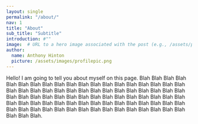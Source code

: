 ```yaml
---
layout: single
permalink: "/about/"
nav: 1
title: "About"
sub_title: "Subtitle"
introduction: #""
image:  # URL to a hero image associated with the post (e.g., /assets/page-pic.jpg)
author:
  name: Anthony Hinton
  picture: /assets/images/profilepic.png
---
```


Hello!  I am going to tell you about myself on this page. Blah Blah Blah Blah Blah Blah Blah Blah Blah Blah Blah Blah Blah Blah Blah Blah Blah Blah Blah Blah Blah Blah Blah Blah Blah Blah Blah Blah Blah Blah Blah Blah Blah Blah Blah Blah Blah Blah Blah Blah Blah Blah Blah Blah Blah Blah Blah Blah Blah Blah Blah Blah Blah Blah Blah Blah Blah Blah Blah Blah Blah Blah Blah Blah Blah Blah Blah Blah Blah Blah Blah Blah Blah Blah Blah Blah Blah Blah Blah Blah Blah Blah.
